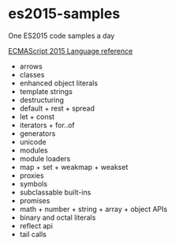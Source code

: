 # es2015-samples
One ES2015 code samples a day

[ECMAScript 2015 Language reference](http://www.ecma-international.org/ecma-262/6.0/)

* arrows
* classes
* enhanced object literals
* template strings
* destructuring
* default + rest + spread
* let + const
* iterators + for..of
* generators
* unicode
* modules
* module loaders
* map + set + weakmap + weakset
* proxies
* symbols
* subclassable built-ins
* promises
* math + number + string + array + object APIs
* binary and octal literals
* reflect api
* tail calls
